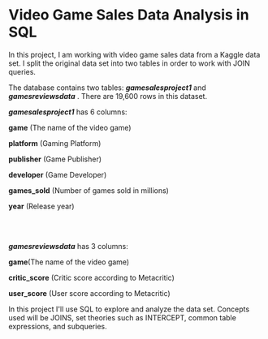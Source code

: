 # Video Game Sales Data Analysis in SQL

In this project, I am working with video game sales data from a Kaggle data set. I split the original data set into two tables in order to work with JOIN queries. 

The database contains two tables: **_gamesalesproject1_**  and **_gamesreviewsdata_** . There are 19,600 rows in this dataset. 

**_gamesalesproject1_** has 6 columns:

**game** (The name of the video game)

**platform** (Gaming Platform)

**publisher** (Game Publisher)

**developer** (Game Developer)

**games_sold** (Number of games sold in millions)

**year** (Release year)


<br> <br>

**_gamesreviewsdata_** has 3 columns:

**game**(The name of the video game)

**critic_score** (Critic score according to Metacritic)

**user_score** (User score according to Metacritic)

In this project I'll use SQL to explore and analyze the data set. Concepts used will be JOINS, set theories such as INTERCEPT, common table expressions, and subqueries. 

